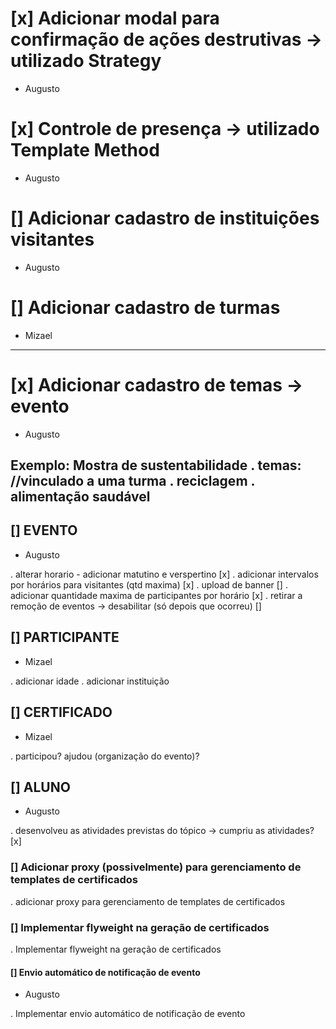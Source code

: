 # [x] Adicionar modal para confirmação de ações destrutivas -> utilizado Strategy
- Augusto

# [x] Controle de presença -> utilizado Template Method
- Augusto

# [] Adicionar cadastro de instituições visitantes
- Augusto

# [] Adicionar cadastro de turmas
- Mizael

-----------------------------------------------------------------
# [x] Adicionar cadastro de temas -> evento
- Augusto

Exemplo: Mostra de sustentabilidade
. temas:                               //vinculado a uma turma
. reciclagem
. alimentação saudável
-----------------------------------------------------------------

## [] EVENTO
- Augusto

. alterar horario - adicionar matutino e verspertino [x]
. adicionar intervalos por horários para visitantes (qtd maxima) [x]
. upload de banner []
. adicionar quantidade maxima de participantes por horário [x]
. retirar a remoção de eventos -> desabilitar (só depois que ocorreu) []

## [] PARTICIPANTE
- Mizael

. adicionar idade
. adicionar instituição

## [] CERTIFICADO
- Mizael

. participou? ajudou (organização do evento)?

## [] ALUNO
- Augusto

. desenvolveu as atividades previstas do tópico -> cumpriu as atividades?  [x]

### [] Adicionar proxy (possivelmente) para gerenciamento de templates de certificados
. adicionar proxy para gerenciamento de templates de certificados

### [] Implementar flyweight na geração de certificados
. Implementar flyweight na geração de certificados

#### [] Envio automático de notificação de evento
- Augusto

. Implementar envio automático de notificação de evento